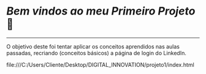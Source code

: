 # *Bem vindos ao meu Primeiro Projeto*👏

------

O objetivo deste foi tentar aplicar os conceitos aprendidos nas aulas passadas, recriando (conceitos básicos) a página de login do LinkedIn.

file:///C:/Users/Cliente/Desktop/DIGITAL_INNOVATION/projeto1/index.html